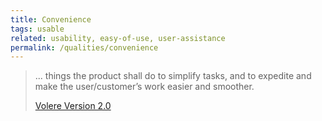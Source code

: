 ```yaml
---
title: Convenience 
tags: usable
related: usability, easy-of-use, user-assistance
permalink: /qualities/convenience
---
```


>... things the product shall do to simplify tasks, and to expedite and make the user/customer’s work easier and smoother. 
>
>[Volere Version 2.0](/references/#volere)

